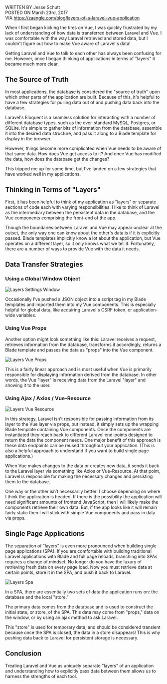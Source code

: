 WRITTEN BY
Jesse Schutt 	
POSTED ON
March 23rd, 2017  
VIA
https://zaengle.com/blog/layers-of-a-laravel-vue-application

When I first began kicking the tires on Vue, I was quickly frustrated by my lack of understanding of how data is transferred between Laravel and Vue. I was comfortable with the way Laravel retrieved and stored data, but I couldn't figure out how to make Vue aware of Laravel's data!

Getting Laravel and Vue to talk to each other has always been confusing for me. However, once I began thinking of applications in terms of "layers" it became much more clear.

## The Source of Truth

In most applications, the database is considered the "source of truth" upon which other parts of the application are built. Because of this, it's helpful to have a few strategies for pulling data out of and pushing data back into the database.

Laravel's Eloquent is a seamless solution for interacting with a number of different database types, such as the ever-standard MySQL, Postgres, or SQLite. It's simple to gather bits of information from the database, assemble it into the desired data structure, and pass it along to a Blade template for display in the browser.

However, things become more complicated when Vue needs to be aware of that same data. How does Vue get access to it? And once Vue has modified the data, how does the database get the changes?

This tripped me up for some time, but I've landed on a few strategies that have worked well in my applications.

## Thinking in Terms of "Layers"

First, it has been helpful to think of my application as "layers" or separate sections of code each with varying responsibilities. I like to think of Laravel as the intermediary between the persistent data in the database, and the Vue components comprising the front-end of the app.

Though the boundaries between Laravel and Vue may appear unclear at the outset, the only way one can know about the other's data is if it is explicitly passed. Blade templates implicitly know a lot about the application, but Vue operates on a different layer, so it only knows what we tell it. Fortunately, there are a number of ways to provide Vue with the data it needs.

## Data Transfer Strategies

### Using a Global Window Object

![Layers Settings Window](https://s3.amazonaws.com/zaengle//blog/layers-settings-window.jpg?mtime=20170322213846)

Occasionally I've pushed a JSON object into a script tag in my Blade templates and imported them into my Vue components. This is especially helpful for global data, like acquiring Laravel's CSRF token, or application-wide variables.

### Using Vue Props

Another option might look something like this: Laravel receives a request, retrieves information from the database, transforms it accordingly, returns a Blade template and passes the data as "props" into the Vue component.

![Layers Vue Props](https://s3.amazonaws.com/zaengle//blog/layers-vue-props.jpg?mtime=20170322213922)

This is a fairly linear approach and is most useful when Vue is primarily responsible for displaying information derived from the database. In other words, the Vue "layer" is receiving data from the Laravel "layer" and showing it to the user.

### Using Ajax / Axios / Vue-Resource

![Layers Vue Resource](https://s3.amazonaws.com/zaengle//blog/layers-vue-resource.jpg?mtime=20170322213924)

In this strategy, Laravel isn't responsible for passing information from its layer to the Vue layer via props, but instead, it simply sets up the wrapping Blade template containing Vue components. Once the components are instantiated they reach back to different Laravel end-points designed to return the data the component needs. One major benefit of this approach is these data endpoints can be reused throughout your application. (This is also a helpful approach to understand if you want to build single page applications.)

When Vue makes changes to the data or creates new data, it sends it back to the Laravel layer via something like Axios or Vue-Resource. At that point, Laravel is responsible for making the necessary changes and persisting them to the database.

One way or the other isn’t necessarily better; I choose depending on where I think the application is headed. If there is the possibility the application will need significant amounts of frontend JavaScript, then I will likely make the components retrieve their own data. But, if the app looks like it will remain fairly static then I will stick with simple Vue components and pass in data via props.

## Single Page Applications

The separation of "layers" is even more pronounced when building single page applications (SPA). If you are comfortable with building traditional Laravel applications with Blade and full page reloads, branching into SPAs requires a change of mindset. No longer do you have the luxury of retrieving fresh data on every page load. Now you must retrieve data at certain points, store it in the SPA, and push it back to Laravel.

![Layers Spa](https://s3.amazonaws.com/zaengle//blog/layers-spa.jpg?mtime=20170322213920)

In a SPA, there are essentially two sets of data the application runs on: the database and the local "store."

The primary data comes from the database and is used to construct the initial state, or store, of the SPA. This data may come from "props," data on the window, or by using an ajax method to ask Laravel.

This "store" is used for temporary data, and should be considered transient because once the SPA is closed, the data in a store disappears! This is why pushing data back to Laravel for persistent storage is necessary.

## Conclusion

Treating Laravel and Vue as uniquely separate "layers" of an application and understanding how to explicitly pass data between them allows us to harness the strengths of each tool.
